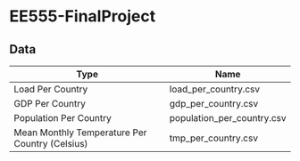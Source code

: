 # EE555-FinalProject

## Data
| Type  | Name |
| -------- | -------- |
| Load Per Country | load_per_country.csv |
| GDP Per Country | gdp_per_country.csv |
| Population Per Country | population_per_country.csv |
| Mean Monthly Temperature Per Country (Celsius) | tmp_per_country.csv |
